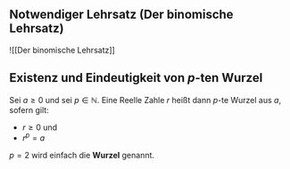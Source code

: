 



## Notwendiger Lehrsatz (Der binomische Lehrsatz)
![[Der binomische Lehrsatz]]


## Existenz und Eindeutigkeit von $p$-ten Wurzel
Sei $a \geq 0$ und sei $p \in \mathbb{N}$. Eine Reelle Zahle $r$ heißt dann $p$-te Wurzel aus $a$, sofern gilt:
- $r \geq 0$ und
- $r^{p}=a$

$p=2$ wird einfach die **Wurzel** genannt.
